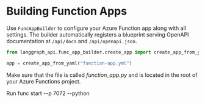 # Building Function Apps

Use `FuncAppBuilder` to configure your Azure Function app along with all settings.
The builder automatically registers a blueprint serving OpenAPI documentation at
`/api/docs` and `/api/openapi.json`.

```python
from langgraph_api.func_app_builder.create_app import create_app_from_yaml

app = create_app_from_yaml("function-app.yml")

```
Make sure that the file is called *function_app.py* and is located in the root of your Azure Functions project.


Run func start --p 7072 --python
